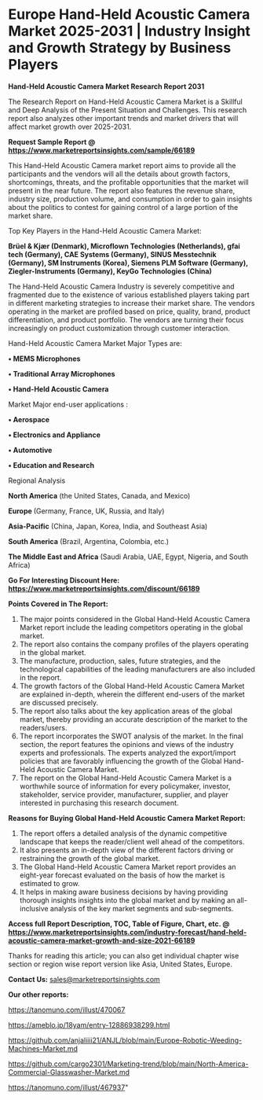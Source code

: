 # Europe Hand-Held Acoustic Camera Market 2025-2031 | Industry Insight and Growth Strategy by Business Players

<strong>Hand-Held Acoustic Camera Market Research Report 2031</strong>

The Research Report on Hand-Held Acoustic Camera Market is a Skillful and Deep Analysis of the Present Situation and Challenges. This research report also analyzes other important trends and market drivers that will affect market growth over 2025-2031.

<strong>Request Sample Report @ <a href=https://www.marketreportsinsights.com/sample/66189>https://www.marketreportsinsights.com/sample/66189</a></strong>

This Hand-Held Acoustic Camera market report aims to provide all the participants and the vendors will all the details about growth factors, shortcomings, threats, and the profitable opportunities that the market will present in the near future. The report also features the revenue share, industry size, production volume, and consumption in order to gain insights about the politics to contest for gaining control of a large portion of the market share.

Top Key Players in the Hand-Held Acoustic Camera Market:

<strong>Brüel & Kjær (Denmark), Microflown Technologies (Netherlands), gfai tech (Germany), CAE Systems (Germany), SINUS Messtechnik (Germany), SM Instruments (Korea), Siemens PLM Software (Germany), Ziegler-Instruments (Germany), KeyGo Technologies (China)</strong>

The Hand-Held Acoustic Camera Industry is severely competitive and fragmented due to the existence of various established players taking part in different marketing strategies to increase their market share. The vendors operating in the market are profiled based on price, quality, brand, product differentiation, and product portfolio. The vendors are turning their focus increasingly on product customization through customer interaction.

Hand-Held Acoustic Camera Market Major Types are:

<strong>• MEMS Microphones

• Traditional Array Microphones

• Hand-Held Acoustic Camera</strong>

Market Major end-user applications :

<strong>• Aerospace

• Electronics and Appliance

• Automotive

• Education and Research</strong>

Regional Analysis

</u><strong><b>North America</b></strong> (the United States, Canada, and Mexico)

<strong><b>Europe </b></strong>(Germany, France, UK, Russia, and Italy)

<strong><b>Asia-Pacific</b></strong> (China, Japan, Korea, India, and Southeast Asia)

<strong><b>South America</b></strong> (Brazil, Argentina, Colombia, etc.)

<strong><b>The Middle East and Africa</b></strong> (Saudi Arabia, UAE, Egypt, Nigeria, and South Africa)

<strong>Go For Interesting Discount Here: <a href=https://www.marketreportsinsights.com/discount/66189>https://www.marketreportsinsights.com/discount/66189</a></strong>

<strong>Points Covered in The Report:</strong>
<ol>
  <li>The major points considered in the Global Hand-Held Acoustic Camera Market report include the leading competitors operating in the global market.</li>
  <li>The report also contains the company profiles of the players operating in the global market.</li>
  <li>The manufacture, production, sales, future strategies, and the technological capabilities of the leading manufacturers are also included in the report.</li>
  <li>The growth factors of the Global Hand-Held Acoustic Camera Market are explained in-depth, wherein the different end-users of the market are discussed precisely.</li>
  <li>The report also talks about the key application areas of the global market, thereby providing an accurate description of the market to the readers/users.</li>
  <li>The report incorporates the SWOT analysis of the market. In the final section, the report features the opinions and views of the industry experts and professionals. The experts analyzed the export/import policies that are favorably influencing the growth of the Global Hand-Held Acoustic Camera Market.</li>
  <li>The report on the Global Hand-Held Acoustic Camera Market is a worthwhile source of information for every policymaker, investor, stakeholder, service provider, manufacturer, supplier, and player interested in purchasing this research document.</li>
</ol>
<strong>Reasons for Buying Global Hand-Held Acoustic Camera Market Report:</strong>

<ol>
  <li>The report offers a detailed analysis of the dynamic competitive landscape that keeps the reader/client well ahead of the competitors.</li>
  <li>It also presents an in-depth view of the different factors driving or restraining the growth of the global market.</li>
  <li>The Global Hand-Held Acoustic Camera Market report provides an eight-year forecast evaluated on the basis of how the market is estimated to grow.</li>
  <li>It helps in making aware business decisions by having providing thorough insights insights into the global market and by making an all-inclusive analysis of the key market segments and sub-segments.</li>
</ol>
<strong>Access full Report Description, TOC, Table of Figure, Chart, etc. @ <a href=https://www.marketreportsinsights.com/industry-forecast/hand-held-acoustic-camera-market-growth-and-size-2021-66189>https://www.marketreportsinsights.com/industry-forecast/hand-held-acoustic-camera-market-growth-and-size-2021-66189</a></strong>


Thanks for reading this article; you can also get individual chapter wise section or region wise report version like Asia, United States, Europe.

<strong>Contact Us:</strong>
sales@marketreportsinsights.com

<strong>Our other reports:</strong>

<a href=https://tanomuno.com/illust/470067>https://tanomuno.com/illust/470067</a>

<a href=https://ameblo.jp/18yam/entry-12886938299.html>https://ameblo.jp/18yam/entry-12886938299.html</a>

<a href=https://github.com/anjaliiii21/ANJL/blob/main/Europe-Robotic-Weeding-Machines-Market.md>https://github.com/anjaliiii21/ANJL/blob/main/Europe-Robotic-Weeding-Machines-Market.md</a>

<a href=https://github.com/cargo2301/Marketing-trend/blob/main/North-America-Commercial-Glasswasher-Market.md>https://github.com/cargo2301/Marketing-trend/blob/main/North-America-Commercial-Glasswasher-Market.md</a>

<a href=https://tanomuno.com/illust/467937>https://tanomuno.com/illust/467937</a>"
